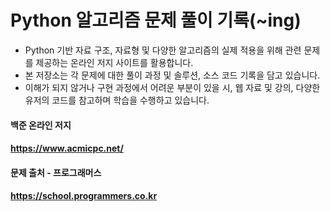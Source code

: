 
# Python 알고리즘 문제 풀이 기록(~ing)

* Python 기반 자료 구조, 자료형 및 다양한 알고리즘의 실제 적용을 위해 관련 문제를 제공하는 온라인 저지 사이트를 활용합니다.
* 본 저장소는 각 문제에 대한 풀이 과정 및 솔루션, 소스 코드 기록을 담고 있습니다.
* 이해가 되지 않거나 구현 과정에서 어려운 부분이 있을 시, 웹 자료 및 강의, 다양한 유저의 코드를 참고하며 학습을 수행하고 있습니다.

#### 백준 온라인 저지
#### https://www.acmicpc.net/
#### 문제 출처 - 프로그래머스
#### https://school.programmers.co.kr

